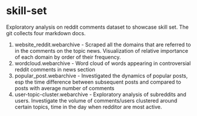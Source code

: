 # skill-set
Exploratory analysis on reddit comments dataset to showcase skill set. 
The git collects four markdown docs.
1. website_reddit.webarchive - Scraped all the domains that are referred to in the comments on the topic news. Visualization of relative importance of each domain by order of their frequency.
2. wordcloud.webarchive - Word cloud of words appearing in controversial reddit comments in news section
3. popular_post.webarchive - Investigated the dynamics of popular posts, esp the time difference between subsequent posts and compared to posts with average number of comments
4. user-topic-cluster.webarchive - Exploratory analysis of subreddits and users. Investigate the volume of comments/users clustered around certain topics, time in the day when redditor are most active.
